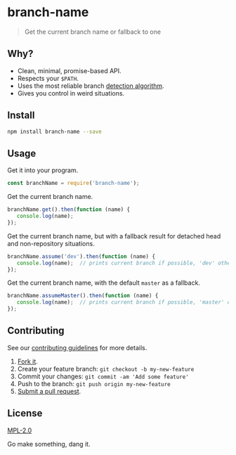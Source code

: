 # branch-name

> Get the current branch name or fallback to one

## Why?

 - Clean, minimal, promise-based API.
 - Respects your `$PATH`.
 - Uses the most reliable branch [detection algorithm](http://stackoverflow.com/a/19585361/2990144).
 - Gives you control in weird situations.

## Install

````sh
npm install branch-name --save
````

## Usage

Get it into your program.
````javascript
const branchName = require('branch-name');
````

Get the current branch name.
````javascript
branchName.get().then(function (name) {
   console.log(name);
});
````

Get the current branch name, but with a fallback result for detached head and non-repository situations.
````javascript
branchName.assume('dev').then(function (name) {
   console.log(name);  // prints current branch if possible, 'dev' otherwise
});
````

Get the current branch name, with the default `master` as a fallback.
````javascript
branchName.assumeMaster().then(function (name) {
   console.log(name);  // prints current branch if possible, 'master' otherwise
});
````

## Contributing
See our [contributing guidelines](https://github.com/sholladay/branch-name/blob/master/CONTRIBUTING.md "The guidelines for being involved in this project.") for more details.

1. [Fork it](https://github.com/sholladay/branch-name/fork).
2. Create your feature branch: `git checkout -b my-new-feature`
3. Commit your changes: `git commit -am 'Add some feature'`
4. Push to the branch: `git push origin my-new-feature`
5. [Submit a pull request](https://github.com/sholladay/branch-name/compare "Submit code to this repo now for review.").

## License
[MPL-2.0](https://github.com/sholladay/branch-name/blob/master/LICENSE "The license for branch-name.")

Go make something, dang it.
